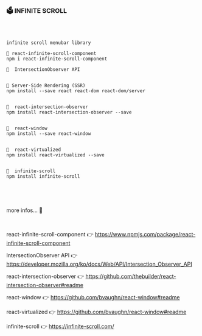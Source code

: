 ### 🗳️ INFINITE SCROLL

<br />

```

infinite scroll menubar library

📌 react-infinite-scroll-component
npm i react-infinite-scroll-component

📌  IntersectionObserver API


📌 Server-Side Rendering (SSR)
npm install --save react react-dom react-dom/server


📌  react-intersection-observer
npm install react-intersection-observer --save


📌  react-window
npm install --save react-window


📌  react-virtualized
npm install react-virtualized --save


📌  infinite-scroll
npm install infinite-scroll



```

<br />

more infos... 👀 <br />

<br />

react-infinite-scroll-component 👉 https://www.npmjs.com/package/react-infinite-scroll-component <br />

IntersectionObserver API 👉 https://developer.mozilla.org/ko/docs/Web/API/Intersection_Observer_API <br />

react-intersection-observer 👉 https://github.com/thebuilder/react-intersection-observer#readme <br />

react-window 👉 https://github.com/bvaughn/react-window#readme <br />

react-virtualized 👉 https://github.com/bvaughn/react-window#readme <br />

infinite-scroll 👉 https://infinite-scroll.com/ <br />
